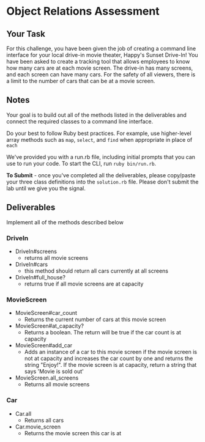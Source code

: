 # Object Relations Assessment

## Your Task

For this challenge, you have been given the job of creating a command line interface for your local drive-in movie theater, Happy's Sunset Drive-In! You have been asked to create a tracking tool that allows employees to know how many cars are at each movie screen.  The drive-in has many screens, and each screen can have many cars.  For the safety of all viewers, there is a limit to the number of cars that can be at a movie screen.  

## Notes

Your goal is to build out all of the methods listed in the deliverables and connect the required classes to a command line interface.

Do your best to follow Ruby best practices. For example, use higher-level array methods such as `map`, `select`, and `find` when appropriate in place of `each`

We've provided you with a run.rb file, including initial prompts that you can use to run your code. To start the CLI, run `ruby bin/run.rb`.

<!-- Console required? You'll be able to test out the methods that you write here. -->

**To Submit** - once you've completed all the deliverables, please copy/paste your three class definitions into the `solution.rb` file. Please don't submit the lab until we give you the signal.

## Deliverables

Implement all of the methods described below

### DriveIn

+ DriveIn#screens
  + returns all movie screens
+ DriveIn#cars
  + this method should return all cars currently at all screens
+ DriveIn#full_house?
  + returns true if all movie screens are at capacity

### MovieScreen

+ MovieScreen#car_count
  + Returns the current number of cars at this movie screen
+ MovieScreen#at_capacity?
  + Returns a boolean.  The return will be true if the car count is at capacity
+ MovieScreen#add_car
  + Adds an instance of a car to this movie screen if the movie screen is not at capacity and increases the car count by one and returns the string "Enjoy!".  If the movie screen is at capacity, return a string that says 'Movie is sold out'
+ MovieScreen.all_screens
  + Returns all movie screens

### Car

+ Car.all
  + Returns all cars
+ Car.movie_screen
  + Returns the movie screen this car is at
